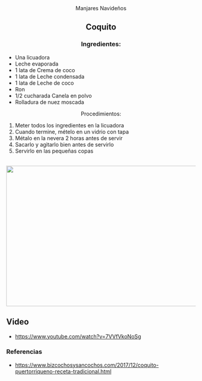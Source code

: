 <div align="center"

# Manjares Navideños
## Coquito
### Ingredientes:
</div>
     
- Una licuadora 
- Leche evaporada
- 1 lata de Crema de coco
- 1 lata de Leche condensada
- 1 lata de Leche de coco
- Ron
- 1/2 cucharada Canela en polvo
- Rolladura de nuez moscada
<div align="center"

### Procedimientos:
     
</div>
   
1. Meter todos los ingredientes en la licuadora
2. Cuando termine, mételo en un vidrio con tapa
3. Métalo en la nevera 2 horas antes de servir
4. Sacarlo y agitarlo bien antes de servirlo
5. Servirlo en las pequeñas copas
<br>
<div align="center"> 
  
<img src="https://assets.dmagstatic.com/wp-content/uploads/2020/12/coquito.png" width="520" height="374" />
</div> 

## Video
- https://www.youtube.com/watch?v=7VVfVkoNoSg

### Referencias
- https://www.bizcochosysancochos.com/2017/12/coquito-puertorriqueno-receta-tradicional.html
